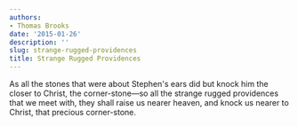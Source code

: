 ```yaml
---
authors:
- Thomas Brooks
date: '2015-01-26'
description: ''
slug: strange-rugged-providences
title: Strange Rugged Providences
---
```

As all the stones that were about Stephen's ears did but knock him the closer to Christ, the corner-stone—so all the strange rugged providences that we meet with, they shall raise us nearer heaven, and knock us nearer to Christ, that precious corner-stone.



